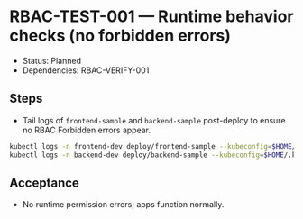 # RBAC-TEST-001 — Runtime behavior checks (no forbidden errors)

- Status: Planned
- Dependencies: RBAC-VERIFY-001

## Steps

- Tail logs of `frontend-sample` and `backend-sample` post-deploy to ensure no RBAC Forbidden errors appear.

```bash
kubectl logs -n frontend-dev deploy/frontend-sample --kubeconfig=$HOME/.kube/config | egrep -i "forbidden|rbac|permission|denied" || true
kubectl logs -n backend-dev deploy/backend-sample --kubeconfig=$HOME/.kube/config | egrep -i "forbidden|rbac|permission|denied" || true
```

## Acceptance

- No runtime permission errors; apps function normally.
